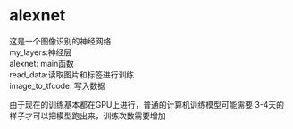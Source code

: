 # alexnet
这是一个图像识别的神经网络  
my_layers:神经层  
alexnet: main函数  
read_data:读取图片和标签进行训练  
image_to_tfcode: 写入数据   

由于现在的训练基本都在GPU上进行，普通的计算机训练模型可能需要 3-4天的样子才可以把模型跑出来，训练次数需要增加  
